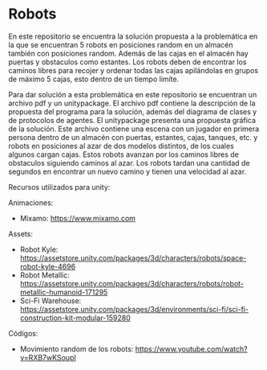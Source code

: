 # Robots

En este repositorio se encuentra la solución propuesta a la problemática en la que se encuentran 5 robots en posiciones random en
un almacén también con posiciones random. Además de las cajas en el almacén hay puertas y obstaculos como estantes.
Los robots deben de encontrar los caminos libres para recojer y ordenar todas las cajas apilándolas en grupos de máximo 5 cajas, esto dentro de un tiempo limíte.

Para dar solución a esta problemática en este repositorio se encuentran un archivo pdf y un unitypackage.
El archivo pdf contiene la descripción de la propuesta del programa para la solución, además del diagrama de clases y de protocolos de agentes.
El unitypackage presenta una propuesta gráfica de la solución. Este archivo contiene una escena con un jugador en primera persona dentro de un almacén
con puertas, estantes, cajas, tanques, etc. y robots en posiciones al azar de dos modelos distintos, de los cuales algunos cargan cajas. 
Estos robots avanzan por los caminos libres de obstaculos siguiendo caminos al azar. Los robots tardan una cantidad de segundos en encontrar un nuevo camino
y tienen una velocidad al azar.

Recursos utilizados para unity:

Animaciones:
- Mixamo: https://www.mixamo.com

Assets:
- Robot Kyle: https://assetstore.unity.com/packages/3d/characters/robots/space-robot-kyle-4696
- Robot Metallic: https://assetstore.unity.com/packages/3d/characters/robots/robot-metallic-humanoid-171295
- Sci-Fi Warehouse: https://assetstore.unity.com/packages/3d/environments/sci-fi/sci-fi-construction-kit-modular-159280

Códigos: 
- Movimiento random de los robots: https://www.youtube.com/watch?v=RXB7wKSoupI
